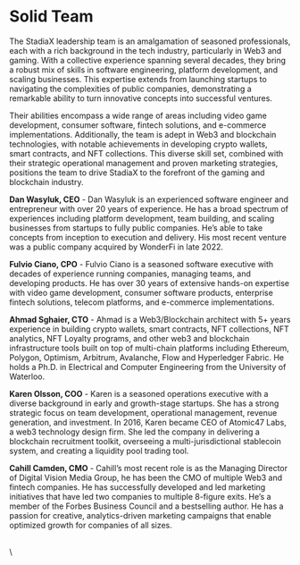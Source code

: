 # Solid Team

The StadiaX leadership team is an amalgamation of seasoned professionals, each with a rich background in the tech industry, particularly in Web3 and gaming. With a collective experience spanning several decades, they bring a robust mix of skills in software engineering, platform development, and scaling businesses. This expertise extends from launching startups to navigating the complexities of public companies, demonstrating a remarkable ability to turn innovative concepts into successful ventures.

Their abilities encompass a wide range of areas including video game development, consumer software, fintech solutions, and e-commerce implementations. Additionally, the team is adept in Web3 and blockchain technologies, with notable achievements in developing crypto wallets, smart contracts, and NFT collections. This diverse skill set, combined with their strategic operational management and proven marketing strategies, positions the team to drive StadiaX to the forefront of the gaming and blockchain industry.

**Dan Wasyluk, CEO** - Dan Wasyluk is an experienced software engineer and entrepreneur with over 20 years of experience. He has a broad spectrum of experiences including platform development, team building, and scaling businesses from startups to fully public companies. He’s able to take concepts from inception to execution and delivery. His most recent venture was a public company acquired by WonderFi in late 2022.

**Fulvio Ciano, CPO** - Fulvio Ciano is a seasoned software executive with decades of experience running companies, managing teams, and developing products. He has over 30 years of extensive hands-on expertise with video game development, consumer software products, enterprise fintech solutions, telecom platforms, and e-commerce implementations.&#x20;

**Ahmad Sghaier, CTO** - Ahmad is a Web3/Blockchain architect with 5+ years experience in building crypto wallets, smart contracts, NFT collections, NFT analytics, NFT Loyalty programs, and other web3 and blockchain infrastructure tools built on top of multi-chain platforms including Ethereum, Polygon, Optimism, Arbitrum, Avalanche, Flow and Hyperledger Fabric. He holds a Ph.D. in Electrical and Computer Engineering from the University of Waterloo.

**Karen Olsson, COO** - Karen is a seasoned operations executive with a diverse background in early and growth-stage startups. She has a strong strategic focus on team development, operational management, revenue generation, and investment. In 2016, Karen became CEO of Atomic47 Labs, a web3 technology design firm. She led the company in delivering a  blockchain recruitment toolkit, overseeing a multi-jurisdictional stablecoin system, and creating a liquidity pool trading tool.

**Cahill Camden, CMO** - Cahill’s most recent role is as the Managing Director of Digital Vision Media Group, he has been the CMO of multiple Web3 and fintech companies. He has successfully developed and led marketing initiatives that have led two companies to multiple 8-figure exits. He’s a member of the Forbes Business Council and a bestselling author. He has a passion for creative, analytics-driven marketing campaigns that enable optimized growth for companies of all sizes.

\
\
